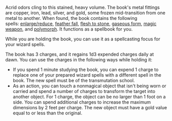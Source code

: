 Acrid odors cling to this stained, heavy volume. The book's metal fittings are copper, iron, lead, silver, and gold, some frozen mid-transition from one metal to another. When found, the book contains the following spells: [enlarge/reduce](https://5e.tools/spells.html#enlarge%2freduce_phb), [feather fall](https://5e.tools/spells.html#feather%20fall_phb), [flesh to stone](https://5e.tools/spells.html#flesh%20to%20stone_phb), [gaseous form](https://5e.tools/spells.html#gaseous%20form_phb), [magic weapon](https://5e.tools/spells.html#magic%20weapon_phb), and [polymorph](https://5e.tools/spells.html#polymorph_phb). It functions as a spellbook for you.

While you are holding the book, you can use it as a spellcasting focus for your wizard spells.

The book has 3 charges, and it regains 1d3 expended charges daily at dawn. You can use the charges in the following ways while holding it:

-   If you spend 1 minute studying the book, you can expend 1 charge to replace one of your prepared wizard spells with a different spell in the book. The new spell must be of the transmutation school.
-   As an action, you can touch a nonmagical object that isn't being worn or carried and spend a number of charges to transform the target into another object. For 1 charge, the object can be no larger than 1 foot on a side. You can spend additional charges to increase the maximum dimensions by 2 feet per charge. The new object must have a gold value equal to or less than the original.